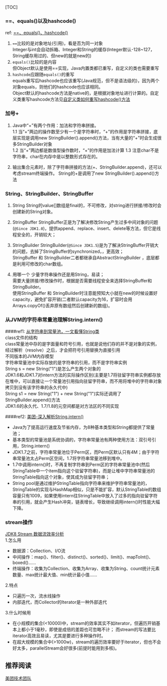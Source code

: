 [TOC] 

### ==、equals()以及hashcode()
ref: [==、equals()、hashcode()](https://www.cnblogs.com/kexianting/p/8508207.html)
1. ```==```比较的是对象地址(引用)，看是否为同一对象  
Integer与int会自动拆箱、Integer和String的缓存(Integer默认-128~127，String缓存用过的、但new的就是new的)
2. ```equals()```比较的是内容  
但Object默认是使用==实现，Java内置类都已重写，自定义的类也需要重写
3. ```hashcode```应跟随```equals()```的重写   
equals重写后hashcode也应该重写(Java规范，但不是语法级的)，因为两个对象equals，则他们的hashcode也应该相同。  
Object默认的hashcode方法是native的，是根据对象地址进行计算的。自定义类重写hashcode方法见[自定义类如何重写hashcode()方法](https://www.cnblogs.com/stitchZsx/p/9558843.html)


### 加号+
1. Java中“+”有两个作用：加法和字符串拼接。  
1.1 当“+”两边的操作数至少有一个是字符串时，“+”的作用是字符串拼接，底层实现是调用new StringBuilder().append()方法，当有大量的“+”时会生成很多StringBuilder对象  
1.2 当“+”两边都是数值型操作数时，“+”的作用是加法计算
1.3 注意char不是字符串，char在内存中是以整数形式存在的。

2. 输出集合元素时，除了字符串拼接的方法(+、StringBuilder.append)，还可以考虑stream终端操作。
String的+是调用了new StringBuilder().append()方法


### String、StringBuilder、StringBuffer
1. String
String的value[]数组是final的，不可修改，对string进行拼接/修改时会创建新的String对象。

2. StringBuffer
StringBuffer正是为了解决修改String产生过多中间对象的问题(```@Since JDK1.0```)，提供append、replace、insert、delete等方法，但它是线程安全的，开销较大；

3. StringBuilder
StringBuilder(```@Since JDK1.5```)是为了解决StringBuffer开销大的问题，去掉了StringBuffer的synchronized，，更高效；  
StringBuffer 和 StringBuilder二者都继承自AbstractStringBuilder ，底层都是利用可修改的char数组。

4. 用哪一个
少量字符串操作还是用String，易读；  
需要大量拼接/修改操作时，根据是否需要线程安全来选择StringBuffer和StringBuilder。  
使用StringBuffer 和 StringBuilder时注意能预知大小就在new的时候设置好capacity，避免扩容开销(二者默认capacity为16，扩容时会用Arrays.copyOf()丢弃原有数组然后创建新的数组)。


### 从JVM的字符串常量池理解String.intern()
####ref1: [从字符串到常量池，一文看懂String类](https://blog.csdn.net/qq_41907991/article/details/106799400)   
class文件的结构  
class常量池中存的是字面量和符号引用，也就是说他们存的并不是对象的实例，经过解析（resolve）之后，才会把符号引用替换为直接引用  
不同版本的JVM内存模型  
字符串常量池中实际存放的是字符串的引用，而不是字符串实例  
String s = new String("1")是怎么产生两个对象的  
JDK1.6和JDK1.7对intern方法的实际操作区别(主要是1.7将驻留字符串实例都存放在堆中，可以直接让一个常量池引用指向驻留字符串，而不用将堆中的字符串对象拷贝到没有该字符串的永久代中)   
String s1 = new String("1") + new String("1")实际还调用了StringBuilder.append()方法  
JDK1.6的永久代、1.7/1.8的元空间都是对方法区的不同实现  

####ref2: [美团-深入解析String.intern()](https://tech.meituan.com/2014/03/06/in-depth-understanding-string-intern.html)   
- Java为了提高运行速度及节省内存，为8种基本类型和String都提供了常量池；
- 基本类型的常量池是系统协调的，字符串常量池有两种使用方法：双引号引用，String.intern()
- JDK1.7之前，字符串常量池位于Perm区，而Perm区默认只有4M；由于字符串常量池太占Perm区空间，1.7将字符串常量池移到堆中。
- 1.7中调用intern()时，不再复制字符串到Perm区的字符串常量池中(然后StringTable中一个item指向这个驻留字符串)，而是让堆中字符串常量池的StringTable指向这个对象，使其成为驻留字符串；
- String pool是通过维护StringTable指向字符串来维护字符串常量池的，StringTable的实现与HashMap相似，只是不能扩容，默认StringTable的数组容量只有1009，如果使用intern往StringTable中放入了过多的指向驻留字符串的引用，就会产生Hash冲突，链表增长，导致继续调用intern()时性能大幅下降。



### stream操作
[JDK8 Stream 数据流效率分析](https://blog.csdn.net/Al_assad/article/details/82356606)	  
1.怎么用
- 数据源：Collection、I/O流
- 中间操作：map()、filter()、distinct()、sorted()、limit()、mapToInt()、boxed()……
- 终端操作：收集为Collection、收集为Array、收集为String、count统计元素数量、max统计最大值、min统计最小值……

2.特点
- 只遍历一次，流水线操作
- 内部迭代，而Collector的Iterator是一种外部迭代

3.什么时候用
- 在小规模的集合(<10000)中，stream的效率其实不如iterator，但遍历开销基本上都小于1毫秒，即使是成倍的差距也可忽略不计；
而stream的写法要比iterator高效且易读，尤其是要进行多种操作时。
- 在超大规模的集合中(>1000w)，stream的遍历效率要好于iterator，但也不会好太多，parallelStream会好很多(前提时能用到多核)。




## 推荐阅读
[美团技术团队](https://tech.meituan.com/tags/java.html)